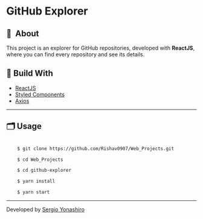 # GitHub Explorer

## 🔖&nbsp; About

This project is an explorer for GitHub repositories, developed with **ReactJS**, where you can find every repository and see its details.

## 🚀 Build With

- [ReactJS](https://reactjs.org/)
- [Styled Components](https://styled-components.com/)
- [Axios](https://github.com/axios/axios)

---

## 🗂 Usage

```bash

    $ git clone https://github.com/Rishav0907/Web_Projects.git

    $ cd Web_Projects

    $ cd github-explorer

    $ yarn install

    $ yarn start
```

---

Developed by [Sergio Yonashiro](https://github.com/sYonashiro)

